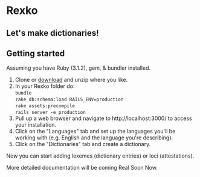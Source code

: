 # Rexko
## Let's make dictionaries!

## Getting started
Assuming you have Ruby (3.1.2), gem, & bundler installed.

1. Clone or [download](https://github.com/Rexko/rexko/archive/master.zip) and unzip where you like.
2. In your Rexko folder do:  
    `bundle`  
    `rake db:schema:load RAILS_ENV=production`  
    `rake assets:precompile`  
    `rails server -e production`
3. Pull up a web browser and navigate to http://localhost:3000/ to access your installation.
4. Click on the "Languages" tab and set up the languages you'll be working with (e.g. English and the language you're describing).
5. Click on the "Dictionaries" tab and create a dictionary.

Now you can start adding lexemes (dictionary entries) or loci (attestations).

More detailed documentation will be coming Real Soon Now.